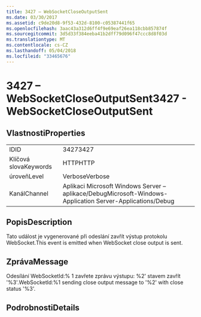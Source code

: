 ```yaml
---
title: 3427 – WebSocketCloseOutputSent
ms.date: 03/30/2017
ms.assetid: c9de20d8-9f53-432d-8100-c05387441f65
ms.openlocfilehash: 3aac43a312d6ff4f9e69eaf26ea118cbb857874f
ms.sourcegitcommit: 3d5d33f384eeba41b2dff79d096f47ccc8d8f03d
ms.translationtype: MT
ms.contentlocale: cs-CZ
ms.lasthandoff: 05/04/2018
ms.locfileid: "33465676"
---
```

# <a name="3427---websocketcloseoutputsent"></a><span data-ttu-id="b6a06-102">3427 – WebSocketCloseOutputSent</span><span class="sxs-lookup"><span data-stu-id="b6a06-102">3427 - WebSocketCloseOutputSent</span></span>
## <a name="properties"></a><span data-ttu-id="b6a06-103">Vlastnosti</span><span class="sxs-lookup"><span data-stu-id="b6a06-103">Properties</span></span>  
  
|||  
|-|-|  
|<span data-ttu-id="b6a06-104">ID</span><span class="sxs-lookup"><span data-stu-id="b6a06-104">ID</span></span>|<span data-ttu-id="b6a06-105">3427</span><span class="sxs-lookup"><span data-stu-id="b6a06-105">3427</span></span>|  
|<span data-ttu-id="b6a06-106">Klíčová slova</span><span class="sxs-lookup"><span data-stu-id="b6a06-106">Keywords</span></span>|<span data-ttu-id="b6a06-107">HTTP</span><span class="sxs-lookup"><span data-stu-id="b6a06-107">HTTP</span></span>|  
|<span data-ttu-id="b6a06-108">úroveň</span><span class="sxs-lookup"><span data-stu-id="b6a06-108">Level</span></span>|<span data-ttu-id="b6a06-109">Verbose</span><span class="sxs-lookup"><span data-stu-id="b6a06-109">Verbose</span></span>|  
|<span data-ttu-id="b6a06-110">Kanál</span><span class="sxs-lookup"><span data-stu-id="b6a06-110">Channel</span></span>|<span data-ttu-id="b6a06-111">Aplikaci Microsoft Windows Server – aplikace/Debug</span><span class="sxs-lookup"><span data-stu-id="b6a06-111">Microsoft-Windows-Application Server-Applications/Debug</span></span>|  
  
## <a name="description"></a><span data-ttu-id="b6a06-112">Popis</span><span class="sxs-lookup"><span data-stu-id="b6a06-112">Description</span></span>  
 <span data-ttu-id="b6a06-113">Tato událost je vygenerované při odeslání zavřít výstup protokolu WebSocket.</span><span class="sxs-lookup"><span data-stu-id="b6a06-113">This event is emitted when WebSocket close output is sent.</span></span>  
  
## <a name="message"></a><span data-ttu-id="b6a06-114">Zpráva</span><span class="sxs-lookup"><span data-stu-id="b6a06-114">Message</span></span>  
 <span data-ttu-id="b6a06-115">Odesílání WebSocketId:% 1 zavřete zprávu výstupu: %2' stavem zavřít '%3'.</span><span class="sxs-lookup"><span data-stu-id="b6a06-115">WebSocketId:%1 sending close output message to '%2' with close status '%3'.</span></span>  
  
## <a name="details"></a><span data-ttu-id="b6a06-116">Podrobnosti</span><span class="sxs-lookup"><span data-stu-id="b6a06-116">Details</span></span>
